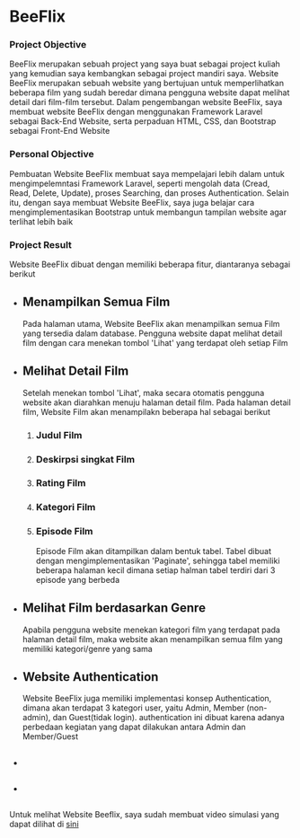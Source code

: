 <h1> BeeFlix </h1>

### Project Objective
<p>BeeFlix merupakan sebuah project yang saya buat sebagai project kuliah yang kemudian saya kembangkan sebagai project mandiri saya. Website BeeFlix merupakan sebuah website yang bertujuan untuk memperlihatkan beberapa film yang sudah beredar dimana pengguna website dapat melihat detail dari film-film tersebut. Dalam pengembangan website BeeFlix, saya membuat website BeeFlix dengan menggunakan Framework Laravel sebagai Back-End Website, serta perpaduan HTML, CSS, dan Bootstrap sebagai Front-End Website</p>

### Personal Objective
<p>Pembuatan Website BeeFlix membuat saya mempelajari lebih dalam untuk mengimpelemntasi Framework Laravel, seperti mengolah data (Cread, Read, Delete, Update), proses Searching, dan proses Authentication. Selain itu, dengan saya membuat Website BeeFlix, saya juga belajar cara mengimplementasikan Bootstrap untuk membangun tampilan website agar terlihat lebih baik</p>

### Project Result
<p>Website BeeFlix dibuat dengan memiliki beberapa fitur, diantaranya sebagai berikut</p>

<ul>

<li>
    <h2>Menampilkan Semua Film</h2>
    <p>Pada halaman utama, Website BeeFlix akan menampilkan semua Film yang tersedia dalam database. Pengguna website dapat melihat detail film dengan cara menekan tombol 'Lihat' yang terdapat oleh setiap Film</p>
</li>

<li>
    <h2>Melihat Detail Film</h2>
    <p>Setelah menekan tombol 'Lihat', maka secara otomatis pengguna website akan diarahkan menuju halaman detail film. Pada halaman detail film, Website Film akan menampilakn beberapa hal sebagai berikut</p>
    <ol>
        <li>
            <h3>Judul Film</h3>
        </li>
        <li>
            <h3>Deskirpsi singkat Film</h3>
        </li>
        <li>
            <h3>Rating Film</h3>
        </li>
        <li>
            <h3>Kategori Film</h3>
        </li>
        <li>
            <h3>Episode Film</h3>
            <p>Episode Film akan ditampilkan dalam bentuk tabel. Tabel dibuat dengan mengimplementasikan 'Paginate', sehingga tabel memiliki beberapa halaman kecil dimana setiap halman tabel terdiri dari 3 episode yang berbeda</p>
        </li>
    </ol>
</li>

<li>
    <h2>Melihat Film berdasarkan Genre</h2>
    <p>Apabila pengguna website menekan kategori film yang terdapat pada halaman detail film, maka website akan menampilkan semua film yang memiliki kategori/genre yang sama</p>
</li>

<li>
    <h2>Website Authentication</h2>
    <p>Website BeeFlix juga memiliki implementasi konsep Authentication, dimana akan terdapat 3 kategori user, yaitu Admin, Member (non-admin), dan Guest(tidak login).
    authentication ini dibuat karena adanya perbedaan kegiatan yang dapat dilakukan antara Admin dan Member/Guest</p>
</li>

<li>
    <h2></h2>
    <p></p>
</li>

<li>
    <h2></h2>
    <p></p>
</li>

</ul>






Untuk melihat Website Beeflix, saya sudah membuat video simulasi yang dapat dilihat di <a href="https://drive.google.com/file/d/1i-RV39yXYB9a68IK9fPWGbRI8wgOaXWC/view">sini</a>
